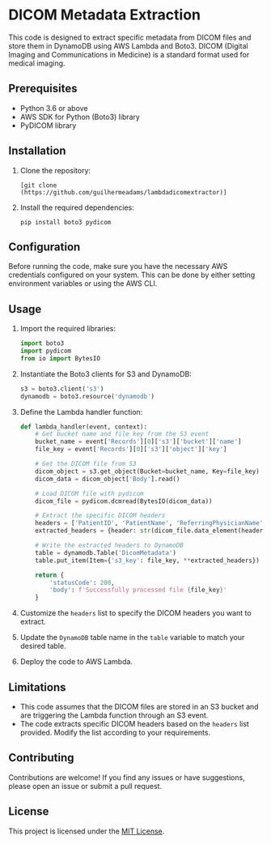 # DICOM Metadata Extraction

This code is designed to extract specific metadata from DICOM files and store them in DynamoDB using AWS Lambda and Boto3. DICOM (Digital Imaging and Communications in Medicine) is a standard format used for medical imaging.

## Prerequisites
- Python 3.6 or above
- AWS SDK for Python (Boto3) library
- PyDICOM library

## Installation

1. Clone the repository:

   ```
   [git clone (https://github.com/guilhermeadams/lambdadicomextractor)]
   ```

2. Install the required dependencies:

   ```
   pip install boto3 pydicom
   ```

## Configuration

Before running the code, make sure you have the necessary AWS credentials configured on your system. This can be done by either setting environment variables or using the AWS CLI.

## Usage

1. Import the required libraries:

   ```python
   import boto3
   import pydicom
   from io import BytesIO
   ```

2. Instantiate the Boto3 clients for S3 and DynamoDB:

   ```python
   s3 = boto3.client('s3')
   dynamodb = boto3.resource('dynamodb')
   ```

3. Define the Lambda handler function:

   ```python
   def lambda_handler(event, context):
       # Get bucket name and file key from the S3 event
       bucket_name = event['Records'][0]['s3']['bucket']['name']
       file_key = event['Records'][0]['s3']['object']['key']
   
       # Get the DICOM file from S3
       dicom_object = s3.get_object(Bucket=bucket_name, Key=file_key)
       dicom_data = dicom_object['Body'].read()
   
       # Load DICOM file with pydicom
       dicom_file = pydicom.dcmread(BytesIO(dicom_data))
   
       # Extract the specific DICOM headers
       headers = ['PatientID', 'PatientName', 'ReferringPhysicianName', 'StudyDate', 'StudyDescription']
       extracted_headers = {header: str(dicom_file.data_element(header).value) if dicom_file.data_element(header) else None for header in headers}
   
       # Write the extracted headers to DynamoDB
       table = dynamodb.Table('DicomMetadata')
       table.put_item(Item={'s3_key': file_key, **extracted_headers})
   
       return {
           'statusCode': 200,
           'body': f'Successfully processed file {file_key}'
       }
   ```

4. Customize the `headers` list to specify the DICOM headers you want to extract.

5. Update the `DynamoDB` table name in the `table` variable to match your desired table.

6. Deploy the code to AWS Lambda.

## Limitations

- This code assumes that the DICOM files are stored in an S3 bucket and are triggering the Lambda function through an S3 event.
- The code extracts specific DICOM headers based on the `headers` list provided. Modify the list according to your requirements.

## Contributing

Contributions are welcome! If you find any issues or have suggestions, please open an issue or submit a pull request.

## License

This project is licensed under the [MIT License](LICENSE).

